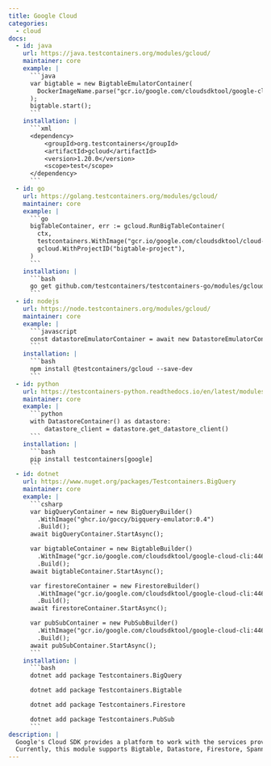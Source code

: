 ```yaml
---
title: Google Cloud
categories:
  - cloud
docs:
  - id: java
    url: https://java.testcontainers.org/modules/gcloud/
    maintainer: core
    example: |
      ```java
      var bigtable = new BigtableEmulatorContainer(
        DockerImageName.parse("gcr.io/google.com/cloudsdktool/google-cloud-cli:380.0.0-emulators")
      );
      bigtable.start();
      ```
    installation: |
      ```xml
      <dependency>
          <groupId>org.testcontainers</groupId>
          <artifactId>gcloud</artifactId>
          <version>1.20.0</version>
          <scope>test</scope>
      </dependency>
      ```
  - id: go
    url: https://golang.testcontainers.org/modules/gcloud/
    maintainer: core
    example: |
      ```go
      bigTableContainer, err := gcloud.RunBigTableContainer(
        ctx,
        testcontainers.WithImage("gcr.io/google.com/cloudsdktool/cloud-sdk:380.0.0-emulators"),
        gcloud.WithProjectID("bigtable-project"),
      )
      ```
    installation: |
      ```bash
      go get github.com/testcontainers/testcontainers-go/modules/gcloud
      ```
  - id: nodejs
    url: https://node.testcontainers.org/modules/gcloud/
    maintainer: core
    example: |
      ```javascript
      const datastoreEmulatorContainer = await new DatastoreEmulatorContainer().start();
      ```
    installation: |
      ```bash
      npm install @testcontainers/gcloud --save-dev
      ```
  - id: python
    url: https://testcontainers-python.readthedocs.io/en/latest/modules/google/README.html
    maintainer: core
    example: |
      ```python
      with DatastoreContainer() as datastore:
          datastore_client = datastore.get_datastore_client()
      ```
    installation: |
      ```bash
      pip install testcontainers[google]
      ```
  - id: dotnet
    url: https://www.nuget.org/packages/Testcontainers.BigQuery
    maintainer: core
    example: |
      ```csharp
      var bigQueryContainer = new BigQueryBuilder()
        .WithImage("ghcr.io/goccy/bigquery-emulator:0.4")
        .Build();
      await bigQueryContainer.StartAsync();

      var bigtableContainer = new BigtableBuilder()
        .WithImage("gcr.io/google.com/cloudsdktool/google-cloud-cli:446.0.1-emulators")
        .Build();
      await bigtableContainer.StartAsync();

      var firestoreContainer = new FirestoreBuilder()
        .WithImage("gcr.io/google.com/cloudsdktool/google-cloud-cli:446.0.1-emulators")
        .Build();
      await firestoreContainer.StartAsync();

      var pubSubContainer = new PubSubBuilder()
        .WithImage("gcr.io/google.com/cloudsdktool/google-cloud-cli:446.0.1-emulators")
        .Build();
      await pubSubContainer.StartAsync();
      ```
    installation: |
      ```bash
      dotnet add package Testcontainers.BigQuery

      dotnet add package Testcontainers.Bigtable

      dotnet add package Testcontainers.Firestore

      dotnet add package Testcontainers.PubSub
      ```
description: |
  Google's Cloud SDK provides a platform to work with the services provided through their Cloud Platform.
  Currently, this module supports Bigtable, Datastore, Firestore, Spanner, and Pub/Sub emulators.
---
```


